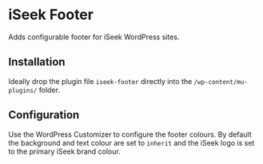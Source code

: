 # iSeek Footer
Adds configurable footer for iSeek WordPress sites.

## Installation
Ideally drop the plugin file `iseek-footer` directly into the `/wp-content/mu-plugins/` folder.

## Configuration
Use the WordPress Customizer to configure the footer colours. By default the background and text colour are set to `inherit` and the iSeek logo is set to the primary iSeek brand colour.
